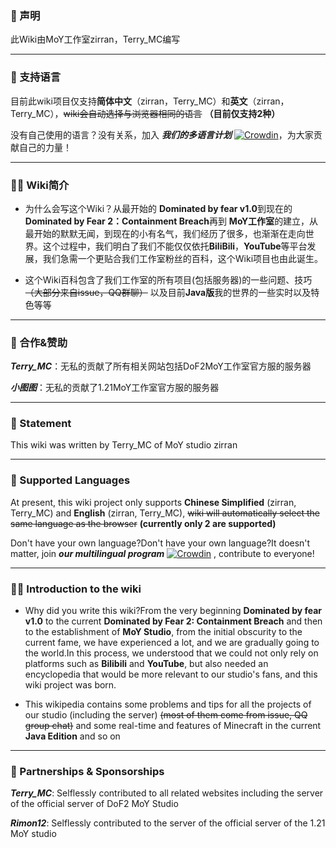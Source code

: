### 📣 声明

此Wiki由MoY工作室zirran，Terry_MC编写

---

### 📄 支持语言

目前此wiki项目仅支持**简体中文**（zirran，Terry_MC）和**英文**（zirran，Terry_MC），~~wiki会自动选择与浏览器相同的语言~~ **（目前仅支持2种）**

没有自己使用的语言？没有关系，加入 **_我们的多语言计划_** [![Crowdin](https://badges.crowdin.net/moywiki/localized.svg)](https://crowdin.com/project/moywiki)，为大家贡献自己的力量！

---

### 😶‍🌫️ Wiki简介

- 为什么会写这个Wiki？从最开始的 **Dominated by fear v1.0**到现在的 **Dominated by Fear 2：Containment Breach**再到 **MoY工作室**的建立，从最开始的默默无闻，到现在的小有名气，我们经历了很多，也渐渐在走向世界。这个过程中，我们明白了我们不能仅仅依托**BiliBili**，**YouTube**等平台发展，我们急需一个更贴合我们工作室粉丝的百科，这个Wiki项目也由此诞生。


- 这个Wiki百科包含了我们工作室的所有项目(包括服务器)的一些问题、技巧 ~~（大部分来自issue，QQ群聊）~~ 以及目前**Java版**我的世界的一些实时以及特色等等

---

### 🤝 合作&赞助

**_Terry_MC_**：无私的贡献了所有相关网站包括DoF2MoY工作室官方服的服务器

**_小图图_**：无私的贡献了1.21MoY工作室官方服的服务器

---

### 📣 Statement

This wiki was written by Terry_MC of MoY studio zirran

---

### 📄 Supported Languages

At present, this wiki project only supports **Chinese Simplified** (zirran, Terry_MC) and **English** (zirran, Terry_MC),  ~~wiki will automatically select the same language as the browser~~  **(currently only 2 are supported)**

Don't have your own language?Don't have your own language?It doesn't matter, join **_our multilingual program_** [![Crowdin](https://badges.crowdin.net/moywiki/localized.svg)](https://crowdin.com/project/moywiki) , contribute to everyone!

---

### 😶‍🌫️ Introduction to the wiki

- Why did you write this wiki?From the very beginning **Dominated by fear v1.0** to the current **Dominated by Fear 2: Containment Breach** and then to the establishment of **MoY Studio**, from the initial obscurity to the current fame, we have experienced a lot, and we are gradually going to the world.In this process, we understood that we could not only rely on platforms such as **Bilibili** and **YouTube**, but also needed an encyclopedia that would be more relevant to our studio's fans, and this wiki project was born.

- This wikipedia contains some problems and tips for all the projects of our studio (including the server) ~~(most of them come from issue, QQ group chat)~~ and some real-time and features of Minecraft in the current **Java Edition** and so on

---

### 🤝 Partnerships & Sponsorships

**_Terry_MC_**: Selflessly contributed to all related websites including the server of the official server of DoF2 MoY Studio

**_Rimon12_**: Selflessly contributed to the server of the official server of the 1.21 MoY studio
